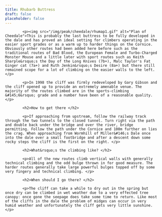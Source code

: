 ```yaml
---
title: Rhubarb Buttress
draft: false
placeholder: false
---
```


            <p><img src="/img/peak/cheedale/rhumap1.gif" alt="Plan of Cheedale">This is probably the last buttress to be fully developed in the dale and has proved an ideal setting for climbers operating in the easier sport grades or as a warm up to harder things on the Cornice. Obviously other routes had been added here before such as the traditional routes of Bad Blood, the European Female and Turbo-Charged Monster Mouse and a little later with sport routes such as Keith Sharple&rsquo;s the Day of the Long Knives (7b+), Malc Taylor's Fat Ginger cat (7a+) and Ruth Jenkin&rsquo;s Desire (8a+) but there still remained scope for a lot of climbing on the easier walls to the left. </p>

            <p>In 1998 the cliff was firmly redeveloped by Gary Gibson and the cliff opened up to provide an extremely amenable venue. The majority of the routes climbed are in the sports-climbing &#145;6&rsquo; grade and a number have been of a reasonable quality. </p>

            <h2>How to get there </h2>

            <p>If approaching from upstream, follow the railway track through the two tunnels to the closed tunnel. Turn right via the path and double back under the bridge and over the river, bridge permitting. Follow the path under the Cornice and 100m further on lies the crag. When approaching from Wormhill of Miller&#146;s Dale once into the dale over a small footbridge and after a descent down some rocky steps the cliff is the first on the right. </p>

            <h2>What&rsquo;s the climbing like? </h2>

            <p>All of the new routes climb vertical walls with generally technical climbing and the odd bulge thrown in for good measure. The harder routes generally take large powerful bulges topped off by some very fingery and technical climbing. </p>

            <h2>When should I go there? </h2>

            <p>The cliff can take a while to dry out in the spring but once dry can be climbed in wet weather due to a very effected tree canopy: once gone the seepage does take some time to return. Like most of the cliffs in the dale the problem of midges can occur in very humid weather and unfortunately the cliff gets very little sunshine.</p>


